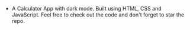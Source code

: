  * A Calculator App with dark mode. Built using HTML, CSS and JavaScript. Feel free to check out the code and don't forget to star the repo.